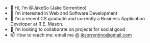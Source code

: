 - 👋 Hi, I’m @JakeSo (Jake Sorrentino)
- 👀 I’m interested in Web and Software Development
- 🌱 I’m a recent CS graduate and currently a Business Application Developer at R.E. Mason.
- 💞️ I’m looking to collaborate on projects for social good
- 📫 How to reach me: 
    email me @ jksorrentino@gmail.com
    
    
